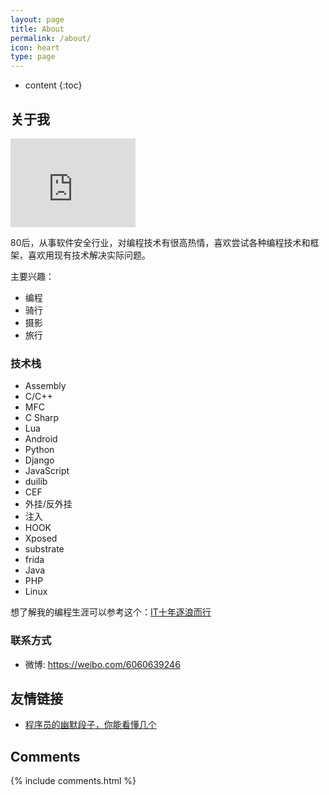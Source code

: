 ```yaml
---
layout: page
title: About
permalink: /about/
icon: heart
type: page
---
```


* content
{:toc}

## 关于我

<iframe src="https://githubbadge.appspot.com/bigsinger?s=1" style="border: 0;height: 142px;width: 200px;overflow: hidden;" frameBorder="0"></iframe>

80后，从事软件安全行业，对编程技术有很高热情，喜欢尝试各种编程技术和框架，喜欢用现有技术解决实际问题。

主要兴趣：
- 编程
- 骑行
- 摄影
- 旅行

### 技术栈
- Assembly
- C/C++
- MFC
- C Sharp
- Lua
- Android
- Python
- Django
- JavaScript
- duilib
- CEF
- 外挂/反外挂
- 注入
- HOOK
- Xposed
- substrate
- frida
- Java
- PHP
- Linux

想了解我的编程生涯可以参考这个：[IT十年逐浪而行](https://www.zhupite.com/other/it10year.html)

### 联系方式
- 微博: <https://weibo.com/6060639246>

## 友情链接
- [程序员的幽默段子，你能看懂几个](https://www.zhupite.com/other/joke.html)

## Comments

{% include comments.html %}
